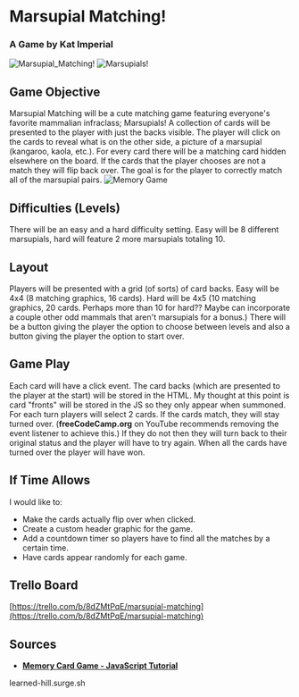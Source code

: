 # Marsupial Matching!
### A Game by Kat Imperial
![Marsupial_Matching!](https://i.imgur.com/qtyML65.png)
![Marsupials!](https://cdn.britannica.com/19/93319-004-78B92D73/Australian-marsupials.jpg)
## Game Objective
Marsupial Matching will be a cute matching game featuring everyone's favorite mammalian infraclass; Marsupials! 
A collection of cards will be presented to the player with just the backs visible. The player will click on the cards to reveal what is on the other side, a picture of a marsupial (kangaroo, kaola, etc.). For every card there will be a matching card hidden elsewhere on the board. If the cards that the player chooses are not a match they will flip back over. The goal is for the player to correctly match all of the marsupial pairs.
![Memory Game](https://img.lakeshorelearning.com/is/image/OCProduction/fg522?wid=800&fmt=jpeg&qlt=85,1&pscan=auto&op_sharpen=0&resMode=sharp2&op_usm=1,0.65,6,0)
## Difficulties (Levels)
There will be an easy and a hard difficulty setting. Easy will be 8 different marsupials, hard will feature 2 more marsupials totaling 10.
## Layout
Players will be presented with a grid (of sorts) of card backs. Easy will be 4x4 (8 matching graphics, 16 cards). Hard will be 4x5 (10 matching graphics, 20 cards. Perhaps more than 10 for hard?? Maybe can incorporate a couple other odd mammals that aren't marsupials for a bonus.) There will be a button giving the player the option to choose between levels and also a button giving the player the option to start over.
## Game Play
Each card will have a click event. The card backs (which are presented to the player at the start) will be stored in the HTML. My thought at this point is card "fronts" will be stored in the JS so they only appear when summoned. 
For each turn players will select 2 cards. If the cards match, they will stay turned over. (**freeCodeCamp.org** on YouTube recommends removing the event listener to achieve this.) If they do not then they will turn back to their original status and the player will have to try again. When all the cards have turned over the player will have won.
## If Time Allows
I would like to:
* Make the cards actually flip over when clicked.
* Create a custom header graphic for the game.
* Add a countdown timer so players have to find all the matches by a certain time.
* Have cards appear randomly for each game.

## Trello Board
[https://trello.com/b/8dZMtPqE/marsupial-matching](https://trello.com/b/8dZMtPqE/marsupial-matching)

## Sources
* [**Memory Card Game - JavaScript Tutorial**](https://www.youtube.com/watch?v=ZniVgo8U7ek)

learned-hill.surge.sh